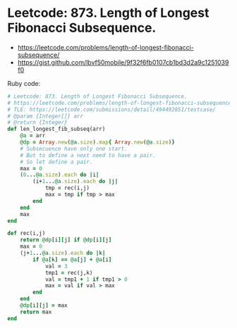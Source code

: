 # Leetcode: 873. Length of Longest Fibonacci Subsequence.

- https://leetcode.com/problems/length-of-longest-fibonacci-subsequence/
- https://gist.github.com/lbvf50mobile/9f32f6fb0107cb1bd3d2a9c1251039f0

Ruby code:
```Ruby
# Leetcode: 873. Length of Longest Fibonacci Subsequence.
# https://leetcode.com/problems/length-of-longest-fibonacci-subsequence/
# TLE: https://leetcode.com/submissions/detail/494492851/testcase/ 
# @param {Integer[]} arr
# @return {Integer}
def len_longest_fib_subseq(arr)
    @a = arr
    @dp = Array.new(@a.size).map{ Array.new(@a.size)}
    # Subsecuence have only one start.
    # But to define a next need to have a pair.
    # So let define a pair.
    max = 0
    (0...@a.size).each do |i|
        (i+1...@a.size).each do |j|
            tmp = rec(i,j)
            max = tmp if tmp > max
        end
    end
    max
end

def rec(i,j)
    return @dp[i][j] if @dp[i][j]
    max = 0
    (j+1...@a.size).each do |k|
        if @a[k] == @a[j] + @a[i]
            val = 3
            tmp1 = rec(j,k)
            val = tmp1 + 1 if tmp1 > 0
            max = val if val > max
        end
    end
    @dp[i][j] = max
    return max
end
```

